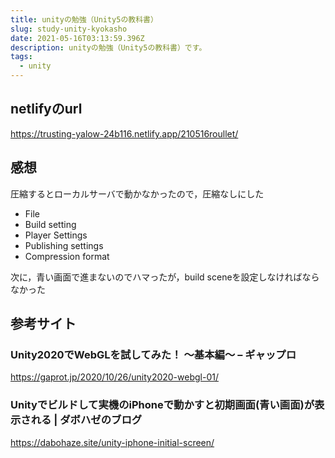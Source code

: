 ```yaml
---
title: unityの勉強（Unity5の教科書）
slug: study-unity-kyokasho
date: 2021-05-16T03:13:59.396Z
description: unityの勉強（Unity5の教科書）です。
tags:
  - unity
---
```

## netlifyのurl

<https://trusting-yalow-24b116.netlify.app/210516roullet/>

## 感想

圧縮するとローカルサーバで動かなかったので，圧縮なしにした

* File
* Build setting
* Player Settings
* Publishing settings
* Compression format

次に，青い画面で進まないのでハマったが，build sceneを設定しなければならなかった

## 参考サイト

### Unity2020でWebGLを試してみた！ ～基本編～ &#8211; ギャップロ

<https://gaprot.jp/2020/10/26/unity2020-webgl-01/>

### Unityでビルドして実機のiPhoneで動かすと初期画面(青い画面)が表示される | ダボハゼのブログ

<https://dabohaze.site/unity-iphone-initial-screen/>